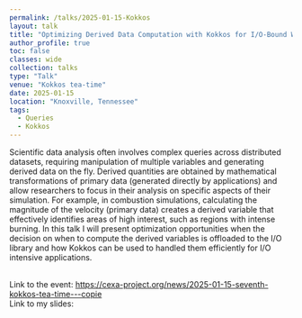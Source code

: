 ```yaml
---
permalink: /talks/2025-01-15-Kokkos
layout: talk
title: "Optimizing Derived Data Computation with Kokkos for I/O-Bound Workloads"
author_profile: true
toc: false
classes: wide
collection: talks
type: "Talk"
venue: "Kokkos tea-time"
date: 2025-01-15
location: "Knoxville, Tennessee"
tags:
  - Queries
  - Kokkos
---
```


Scientific data analysis often involves complex queries across distributed datasets, requiring manipulation of multiple variables and generating derived data on the fly. Derived quantities are obtained by mathematical transformations of primary data (generated directly by applications) and allow researchers to focus in their analysis on specific aspects of their simulation. For example, in combustion simulations, calculating the magnitude of the velocity (primary data) creates a derived variable that effectively identifies areas of high interest, such as regions with intense burning. In this talk I will present optimization opportunities when the decision on when to compute the derived variables is offloaded to the I/O library and how Kokkos can be used to handled them efficiently for I/O intensive applications.

<br/>
Link to the event: <a href="https://cexa-project.org/news/2025-01-15-seventh-kokkos-tea-time---copie"> https://cexa-project.org/news/2025-01-15-seventh-kokkos-tea-time---copie </a>
<br/>
Link to my slides:
